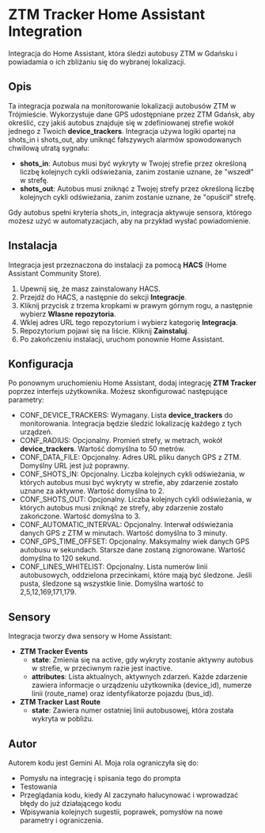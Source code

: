 # **ZTM Tracker Home Assistant Integration**

Integracja do Home Assistant, która śledzi autobusy ZTM w Gdańsku i powiadamia o ich zbliżaniu się do wybranej lokalizacji.

## **Opis**

Ta integracja pozwala na monitorowanie lokalizacji autobusów ZTM w Trójmieście. Wykorzystuje dane GPS udostępniane przez ZTM Gdańsk, aby określić, czy jakiś autobus znajduje się w zdefiniowanej strefie wokół jednego z Twoich **device\_trackers**.
Integracja używa logiki opartej na shots\_in i shots\_out, aby uniknąć fałszywych alarmów spowodowanych chwilową utratą sygnału:

* **shots\_in**: Autobus musi być wykryty w Twojej strefie przez określoną liczbę kolejnych cykli odświeżania, zanim zostanie uznane, że "wszedł" w strefę.
* **shots\_out**: Autobus musi zniknąć z Twojej strefy przez określoną liczbę kolejnych cykli odświeżania, zanim zostanie uznane, że "opuścił" strefę.

Gdy autobus spełni kryteria shots\_in, integracja aktywuje sensora, którego możesz użyć w automatyzacjach, aby na przykład wysłać powiadomienie.

## **Instalacja**

Integracja jest przeznaczona do instalacji za pomocą **HACS** (Home Assistant Community Store).

1. Upewnij się, że masz zainstalowany HACS.
2. Przejdź do HACS, a następnie do sekcji **Integracje**.
3. Kliknij przycisk z trzema kropkami w prawym górnym rogu, a następnie wybierz **Własne repozytoria**.
4. Wklej adres URL tego repozytorium i wybierz kategorię **Integracja**.
5. Repozytorium pojawi się na liście. Kliknij **Zainstaluj**.
6. Po zakończeniu instalacji, uruchom ponownie Home Assistant.

## **Konfiguracja**

Po ponownym uruchomieniu Home Assistant, dodaj integrację **ZTM Tracker** poprzez interfejs użytkownika.
Możesz skonfigurować następujące parametry:

* CONF\_DEVICE\_TRACKERS: Wymagany. Lista **device\_trackers** do monitorowania. Integracja będzie śledzić lokalizację każdego z tych urządzeń.
* CONF\_RADIUS: Opcjonalny. Promień strefy, w metrach, wokół **device\_trackers**. Wartość domyślna to 50 metrów.
* CONF\_DATA\_FILE: Opcjonalny. Adres URL pliku danych GPS z ZTM. Domyślny URL jest już poprawny.
* CONF\_SHOTS\_IN: Opcjonalny. Liczba kolejnych cykli odświeżania, w których autobus musi być wykryty w strefie, aby zdarzenie zostało uznane za aktywne. Wartość domyślna to 2\.
* CONF\_SHOTS\_OUT: Opcjonalny. Liczba kolejnych cykli odświeżania, w których autobus musi zniknąć ze strefy, aby zdarzenie zostało zakończone. Wartość domyślna to 3\.
* CONF\_AUTOMATIC\_INTERVAL: Opcjonalny. Interwał odświeżania danych GPS z ZTM w minutach. Wartość domyślna to 3 minuty.
* CONF\_GPS\_TIME\_OFFSET: Opcjonalny. Maksymalny wiek danych GPS autobusu w sekundach. Starsze dane zostaną zignorowane. Wartość domyślna to 120 sekund.
* CONF\_LINES\_WHITELIST: Opcjonalny. Lista numerów linii autobusowych, oddzielona przecinkami, które mają być śledzone. Jeśli pusta, śledzone są wszystkie linie. Domyślna wartość to 2,5,12,169,171,179.

## **Sensory**

Integracja tworzy dwa sensory w Home Assistant:

* **ZTM Tracker Events**
  * **state**: Zmienia się na active, gdy wykryty zostanie aktywny autobus w strefie, w przeciwnym razie jest inactive.
  * **attributes**: Lista aktualnych, aktywnych zdarzeń. Każde zdarzenie zawiera informacje o urządzeniu użytkownika (device\_id), numerze linii (route\_name) oraz identyfikatorze pojazdu (bus\_id).
* **ZTM Tracker Last Route**
  * **state**: Zawiera numer ostatniej linii autobusowej, która została wykryta w pobliżu.

## **Autor**

Autorem kodu jest Gemini AI. Moja rola ograniczyła się do:

- Pomysłu na integrację i spisania tego do prompta
- Testowania
- Przeglądania kodu, kiedy AI zaczynało halucynować i wprowadzać błędy do już działającego kodu
- Wpisywania kolejnych sugestii, poprawek, pomysłów na nowe parametry i ograniczenia.
